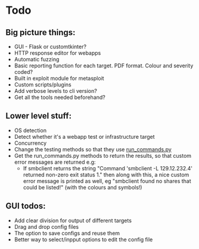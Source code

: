 # Todo

## Big picture things:
- GUI - Flask or customtkinter?
- HTTP response editor for webapps
- Automatic fuzzing
- Basic reporting function for each target. PDF format. Colour and severity coded?
- Built in exploit module for metasploit
- Custom scripts/plugins
- Add verbose levels to cli version?
- Get all the tools needed beforehand?

## Lower level stuff:
- OS detection
- Detect whether it's a webapp test or infrastructure target
- Concurrency
- Change the testing methods so that they use [run_commands.py](../scripts/run_commands.py)
- Get the run_commands.py methods to return the results, so that custom error messages are returned e.g:
  - If smbclient returns the string "Command 'smbclient -L 129.12.232.4' returned non-zero exit status 1." then along with this, a nice custom error message is printed as well, eg "smbclient found no shares that could be listed!" (with the colours and symbols!)

## GUI todos:
- Add clear division for output of different targets
- Drag and drop config files
- The option to save configs and reuse them
- Better way to select/inpput options to edit the config file